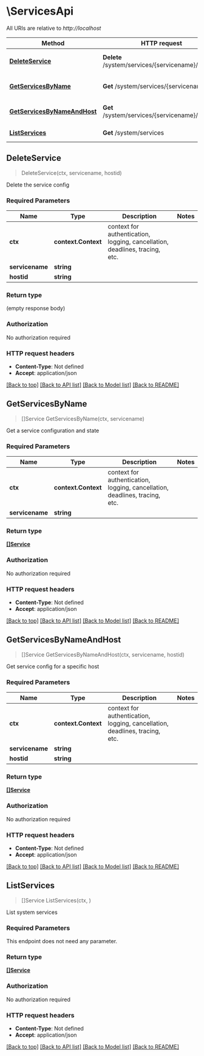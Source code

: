 # \ServicesApi

All URIs are relative to *http://localhost*

Method | HTTP request | Description
------------- | ------------- | -------------
[**DeleteService**](ServicesApi.md#DeleteService) | **Delete** /system/services/{servicename}/{hostid} | Delete the service config
[**GetServicesByName**](ServicesApi.md#GetServicesByName) | **Get** /system/services/{servicename} | Get a service configuration and state
[**GetServicesByNameAndHost**](ServicesApi.md#GetServicesByNameAndHost) | **Get** /system/services/{servicename}/{hostid} | Get service config for a specific host
[**ListServices**](ServicesApi.md#ListServices) | **Get** /system/services | List system services



## DeleteService

> DeleteService(ctx, servicename, hostid)

Delete the service config

### Required Parameters


Name | Type | Description  | Notes
------------- | ------------- | ------------- | -------------
**ctx** | **context.Context** | context for authentication, logging, cancellation, deadlines, tracing, etc.
**servicename** | **string**|  | 
**hostid** | **string**|  | 

### Return type

 (empty response body)

### Authorization

No authorization required

### HTTP request headers

- **Content-Type**: Not defined
- **Accept**: application/json

[[Back to top]](#) [[Back to API list]](../README.md#documentation-for-api-endpoints)
[[Back to Model list]](../README.md#documentation-for-models)
[[Back to README]](../README.md)


## GetServicesByName

> []Service GetServicesByName(ctx, servicename)

Get a service configuration and state

### Required Parameters


Name | Type | Description  | Notes
------------- | ------------- | ------------- | -------------
**ctx** | **context.Context** | context for authentication, logging, cancellation, deadlines, tracing, etc.
**servicename** | **string**|  | 

### Return type

[**[]Service**](Service.md)

### Authorization

No authorization required

### HTTP request headers

- **Content-Type**: Not defined
- **Accept**: application/json

[[Back to top]](#) [[Back to API list]](../README.md#documentation-for-api-endpoints)
[[Back to Model list]](../README.md#documentation-for-models)
[[Back to README]](../README.md)


## GetServicesByNameAndHost

> []Service GetServicesByNameAndHost(ctx, servicename, hostid)

Get service config for a specific host

### Required Parameters


Name | Type | Description  | Notes
------------- | ------------- | ------------- | -------------
**ctx** | **context.Context** | context for authentication, logging, cancellation, deadlines, tracing, etc.
**servicename** | **string**|  | 
**hostid** | **string**|  | 

### Return type

[**[]Service**](Service.md)

### Authorization

No authorization required

### HTTP request headers

- **Content-Type**: Not defined
- **Accept**: application/json

[[Back to top]](#) [[Back to API list]](../README.md#documentation-for-api-endpoints)
[[Back to Model list]](../README.md#documentation-for-models)
[[Back to README]](../README.md)


## ListServices

> []Service ListServices(ctx, )

List system services

### Required Parameters

This endpoint does not need any parameter.

### Return type

[**[]Service**](Service.md)

### Authorization

No authorization required

### HTTP request headers

- **Content-Type**: Not defined
- **Accept**: application/json

[[Back to top]](#) [[Back to API list]](../README.md#documentation-for-api-endpoints)
[[Back to Model list]](../README.md#documentation-for-models)
[[Back to README]](../README.md)

